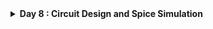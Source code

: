 <details>
  <Summary><strong> Day 8 : Circuit Design and Spice Simulation</strong></summary>

## Contents

- [SPICE Simulation](#spice-simulation)  
  - [Why Use SPICE?](#why-use-spice)  
  - [Common Spice Elements and Spice Units](#common-spice-elements-and-spice-units)  
  - [Inverter Circuit](#inverter-circuit)  
  - [SPICE Simulation Results of Inverter Circuit](#spice-simulation-results-of-inverter-circuit)  
  - [Understanding Delay Tables](#understanding-delay-tables)  
- [NMOS Transistor Basic Element in Circuit Design](#nmos-transistor-basic-element-in-circuit-design)
  - [Effect of Substrate or Body Bias on Threshold Voltage](#effect-of-substrate-or-body-bias-on-threshold-voltage)
  - [Resistive or Linear or Triode Region of Operation](#resistive-or-linear-or-triode-region-of-operation)
    - [Drift Current Theory](#drift-current-theory)  
    - [Drain Current Model for Linear Region of Operation](#drain-current-model-for-linear-region-of-operation)  
- [SPICE Conclusion to Resistive Operation](#spice-conclusion-to-resistive-operation)  
- [Saturation or Pinch-off Region of Operation](#saturation-or-pinch-off-region-of-operation)
  - [Drain Current Model for Saturation Region of Operation](#drain-current-model-for-saturation-region-of-operation)  
- [Basic SPICE Setup](#basic-spice-setup)
  - [Circuit Description in SPICE Syntax](#circuit-description-in-spice-syntax)

<a id="spice-simulation"></a>
## SPICE Simulation
SPICE (Simulation Program with Integrated Circuit Emphasis) is a powerful simulation tool developed at UC Berkeley in the early 1970’s, used in electronics design to model and analyze the behavior of electronic circuits before they are physically built.

The input file is often called a ***SPICE deck*** and each line is called a ***card*** because it was once provided to a mainframe as a deck of punch cards.

A circuit simulator is provided with an input file that contains:
- A *netlist* consisting of components and nodes detailing the circuit connectivity.
- The netlist can be entered by hand or extracted from a circuit schematic or layout in a CAD program.
- Component behaviour by means of *device models* and *model parameters*.
- The Initial state of the circuit -- *initial conditions*
- Inputs to the circuit, called *stimulus*
- *Simulation options* & *analysis commands* that explain the type of simulation to be run.

<a id="why-use-spice"></a>
### Why Use SPICE?  
- **Verify Correctness**: Check that every gate, bias network or feedback loop operates as intended under realistic device models—catching design errors early.  
- **Predict Performance**: Run DC sweeps and transient analyses to extract rise/fall times, propagation delays, bandwidth and short-circuit currents critical for digital timing closure and analog bandwidth planning. 
- **Assess Power**: Quantify dynamic and leakage power across supply-voltage, temperature and process corners to guide low-power design choices.
- **Explore Variability**: Use parametric and Monte Carlo studies to probe component tolerances, layout parasitics and manufacturing variation—refining margins before tape-out.


<a id="common-spice-elements-and-spice-units"></a>
### Common Spice Elements and Spice Units

![Alt Text](images/spice_elements.png)
![Alt Text](images/units.png)


<a id="inverter-circuit"></a>
### Inverter Circuit

An inverter is a simple circuit that reverses the input signal:
- Uses two transistors: PMOS and NMOS.
- PMOS connects to the power supply (VDD), NMOS connects to ground (GND).
- Both transistors have their gates connected to the input and their drains connected to the output.

Operation:
- When the input is high, the NMOS transistor conducts, making the output low.
- When the input is low, the PMOS transistor conducts, making the output high.

Role of SPICE in Inverter Design
- Functionality Check: Verify that the inverter correctly flips the input signal.
- Timing Analysis: Measure how quickly the inverter responds to changes in the input.
- Power Analysis: Determine the power usage of the inverter during operation.

SPICE simulations are essential for designing circuits that are reliable and efficient. They help identify issues early and allow for optimization before the physical circuit is built.

**CMOS Inverter Circuit Diagram**

This schematic shows a standard CMOS inverter:
![Alt Text](images/inverter_schematic.png)
- Vin is applied to both PMOS and NMOS gates.
- Vout is taken at the common drain node.
- PMOS connects from VDD to the output.
- NMOS connects from the output to VSS (GND).
- C<sub>L</sub> represents the load capacitance, mimicking the next stage or parasitic load.


<a id="spice-simulation-results-of-inverter-circuit"></a>
### SPICE Simulation Results of Inverter Circuit
![Alt Text](images/inverter_characteristics.png)
First graph shows the NMOS drain current (I<sub>D</sub>) versus output voltage (V<sub>out</sub>) for several gate‐to‐source biases (V<sub>in</sub>=0, 0.5, 1, 1.5, 2 V). Each curve is an I–V “slice” of the NMOS. While the second graph indicates voltage transfer charcteristics (V<sub>out</sub> vs V<sub>in</sub>)


<a id="understanding-delay-tables"></a>
### Understanding Delay Tables
In digital timing analysis cell delay is a function of input slew (input transition) and output load. The delay values are usually stored in 2D LUTs (Lookup Tables) or 3D LUTs.
- 2D LUT: Slew × Load → Delay
- 3D LUT: Slew × Load × Related‐Load → Delay (uses a third dimension called related output load (Capacitance load seen by the related output pin).
Example of a 2D LUT is shown below:
![Alt Text](images/2D_LUT.png)
Here, each buffer (CBUF1 and CBUF2) has a delay table defined which is indexed by input slew as rows (eg: 20ps, 40ps, 60ps, 80ps) and output load as columns (eg: 10fF, 30fF, 50fF, 70fF, 90fF, 110fF) while the corresponding delay values are x1 to x24 for CBUF1, y1 to y24 for CBUF2.


<a id="nmos-transistor-basic-element-in-circuit-design"></a>
## NMOS Transistor Basic Element in Circuit Design

![Alt Text](images/nmos_basic_structure.png)
This diagram shows a cross-section of an n-channel MOSFET (NMOS) and labels its key regions and terminals:
- *P-substrate (Body, B)*: The bulk of the device is a p-type silicon wafer. It’s typically tied to the lowest potential (ground) in an NMOS circuit.
- *n⁺ Source (S)* and *Drain (D)* Regions: Heavily doped n-type diffusion areas implanted into the p-substrate. Source is where electrons enter; drain is where they exit when the device is on.
- *Gate (G) and Gate Oxide*: Gate Oxide is very thin insulating layer of SiO₂ that separates the gate electrode from the silicon while Poly-Si (or metal) Gate is a conductive layer deposited on top of the oxide; applying voltage here controls the channel.

![Alt Text](images/nmos_threshold1_SD_gnd.png)
This diagram illustrates the NMOS transistor in its off (zero‐gate‐bias) condition and how the threshold voltage is defined. 
-  Here, with *source, drain, and substrate are tied to ground*. With the gate-to-source voltage at zero, no inversion layer forms beneath the thin silicon oxide gate dielectric, so the channel remains *non-conductive*.
-  At the same time, the p–n junctions between the n⁺ source/drain regions and the p-type substrate behave like reverse-biased diodes, blocking any current path from source to drain. In effect, the transistor presents a very high resistance between its source and drain.

The **threshold voltage (Vₜ)**, is defined as the minimum gate-to-source voltage required to attract enough electrons to the oxide interface to invert the channel region; only when V<sub>gs</sub> rises above Vₜ does the device switch on and allow current to flow.

![Alt Text](images/nmos_threshold3.png)
**Applying +V<sub>gs</sub>**  
  As the gate voltage rises above 0 V, the gate electrode becomes positively charged.  
- **Hole Depletion**: The electric field repels p-type holes away from the silicon–oxide interface, forming the depletion region beneath the gate.  
- **Electron Attraction**: Negative carriers (electrons) from the n⁺ source/drain diffuse toward the gate region, beginning to accumulate at the silicon surface.  
- **Onset of Inversion** : These accumulated electrons form the first *“inversion layer”* under the oxide setting the stage for a continuous channel once V<sub>gs</sub> reaches the threshold voltage.

![Alt Text](images/nmos_threshold4.png)
**Further Increase in V<sub>gs</sub>**  
 As V<sub>gs</sub> continues to rise, the depletion region beneath the gate widens until the surface of the p-substrate between the n⁺ source and drain inverts to n-type material. This phenomenon is known as strong inversion (or surface inversion).

*The gate-to-source (V<sub>gs</sub>) potential at which strong inversion happens is called as Threshold Volatge.*

As V<sub>gs</sub> continues to rise above the threshold voltage V<sub>t</sub>, the depletion region beneath the gate reaches its maximum width - additional positive bias can no longer deepen it. At this point, the gate field begins to attract electrons (negative carriers) from the heavily doped n⁺ source and drain regions into the channel region under the gate oxide. As more electrons accumulate:

- **Channel formation** : The density of electrons grows until a continuous n-type channel forms between source and drain.
- **Stable depletion width** : Since the region is already fully depleted of holes, further increases in V<sub>gs</sub> no longer widen the depletion region.
- **Conductivity modulation** : The channel’s conductivity is proportional to (V<sub>gs</sub> – V<sub>t</sub>), so as V<sub>gs</sub> increases beyond V<sub>t</sub>, more electrons populate the channel, lowering its resistance and boosting drain current for a given V<sub>ds</sub>.

This strong-inversion condition—where the surface of the p-substrate between the n⁺ source and drain is inverted to n-type—is what enables the MOSFET to switch fully on.


<a id="effect-of-substrate-or-body-bias-on-threshold-voltage"></a>
### Effect of Substrate or Body Bias on Threshold Voltage
*What is Body Effect?*

Whenever there is a voltage (potential) difference between the source and substrate (body), this leads to an increase or decrease in the threshold voltage of the transistor. This is called a “body effect.”

The images shows the comparison of NMOS operation with V<sub>sb</sub> = 0 and V<sub>sb</sub> = positive value
![Alt Text](images/body_effect_1.png)
![Alt Text](images/body_effect_2.png)
![Alt Text](images/body_effect_3.png)
When V<sub>sb</sub> = 0, normal channel formation happens as V<sub>gs</sub> increases.
When V<sub>sb</sub> > 0, an additional reverse bias is introduced between Source and Body (substrate).
- This increases the threshold voltage (V<sub>th</sub>).
- The depletion layer near Source becomes wider.
- More V<sub>gs</sub> is required to turn ON the transistor (stronger inversion).

This effect is known as the *Body Effect* or *Substrate Bias Effect*.

![Alt Text](images/body_effect_4.png)

**Threshold Voltage Equation considering Body Bias:**
![Alt Text](images/body_effect_5.png)


<a id="resistive-or-linear-or-triode-region-of-operation"></a>
### Resistive or Linear or Triode Region of Operation
Here, Gate-Source potential (V<sub>gs</sub> >= V<sub>th</sub>) and a small value of V<sub>ds</sub> is applied across the channel from Drain-to-Source.
![Alt Text](images/resistive_region_1.png)
At this stage:
- The channel is formed (strong inversion), and charge carriers flow from source to drain.
- V(x) is voltage at a point 'x' along the channel and gate-to-channel voltage at that point is: V<sub>gs</sub> - V(x).
- The induced charge density (Q<sub>i</sub>) in the channel is proportional to (V<sub>gs</sub> - V<sub>t</sub>).
- The *effective channel length (L)* and voltage V(x) profile along x-axis determine the current flow.
- This is the region where the transistor behaves like a voltage-controlled resistor.

![Alt Text](images/resistive_region_2.png)


<a id="drift-current-theory"></a>
#### Drift current theory
**Drift current** refers to the movement of charge carriers (electrons or holes) in response to an electric field. This phenomenon is driven by the force exerted by the electric field on the charged particles, leading them to 'drift' in the direction of the field.

- In the resistive region of NMOS operation (V<sub>gs</sub> > V<sub>t</sub>, small V<sub>t</sub>) current flow is mainly governed by **drift current** which arises due to the electric field created across the channel by the applied V<sub>ds</sub>.

- The induced charge in the channel at point x is given by:
  
  **Q<sub>i</sub>(x) = -C<sub>ox</sub> × [(V<sub>gs</sub> - V(x)) - V<sub>t</sub>]**

- The total drain current I<sub>D</sub> is:
  
  **I<sub>D</sub> = (velocity of charge carriers) X (available charge)X (channel width)**

where,
- I<sub>D</sub> is the **carrier drift** under the lateral electric field due to V<sub>ds</sub>
- C<sub>ox</sub> = Gate oxide capacitance
- V(x) = potential at point x along the channel
- L = Effective channel length
- W = Channel width

In this region NMOS behaved like a ```voltage-controlled resistor```. the drift current dominates due to the potential difference between source and drain.
![Alt Text](images/drift_current_1.png)
![Alt Text](images/drift_current_2.png)
![Alt Text](images/drift_current_3.png)
![Alt Text](images/drift_current_4.png)

<a id="drain-current-model-for-linear-region-of-operation"></a>
#### Drain current model for linear region of operation
The following images shows the derivation of I<sub>D</sub> equation for NMOS in linear region, starting from first-order analysis and device physics.
![Alt Text](images/id_1.jpg)
![Alt Text](images/id_2.jpg)
 - Let $V_{GS}$ be held constant at a value greater than $V_{TH}$.  
  - The applied $V_{DS}$ appears as a voltage drop across the length of the channel.  
  - As we travel along the channel from Source to Drain, the voltage (measured relative to the Source terminal) increases from zero to $V_{DS}$.
  - Thus the voltage between the gate and points along the channel decreases from $V_{GS}$ at the Source end to $V_{GD} = V_{GS}-V_{DS}$ at the Drain end.


  - At a point x along the channel, the voltage is $V(x)$, and the gate-to-channel voltage at that point equals $V_{GS} – V(x)$.

Under the assumption that this voltage exceeds the threshold voltage all along the channel, the induced channel charge per unit area at point x can be computed.

$Q_i(x) = -C_{ox} [V_{GS} - V(x) -V_{TH}]$  
$where:$  
$~~~~~~~~ C_{ox} = \dfrac{\epsilon_{ox}}{t_{ox}}$

The current is given as the product of the drift velocity of the carriers, $v_n$ and the
available charge. Due to charge conservation, it is a constant over the length of the channel.
W is the width of the channel in a direction perpendicular to the current flow.

$I_D = -v_n(x) * Q_i(x) * W$

The electron velocity is related to the electric field through a parameter called the mobility $\mu_n$ (expressed in $\dfrac{m^2}{V.s}$).  

Drift velocity, $v_n = -\mu_n \dfrac{dV}{dx}$

$\therefore I_D = -\mu_n \dfrac{dV}{dx} * -C_{ox} [V_{GS} - V(x) - V_{TH}] * W$  

$i.e., I_D dx = \mu_n C_{ox} W [V_{GS} - V(x) -V_{TH}] dV$

Integrating the equation over the length of the channel L yields the voltage-current relation of the transistor:  
$\boxed{I_D = {k_n}^\prime \dfrac{W}{L} \left[ (V_{GS}-V_{TH})V_{DS} - \dfrac{{V_{DS}}^2}{2} \right]
     = k_n \left[ (V_{GS}-V_{TH})V_{DS} - \dfrac{{V_{DS}}^2}{2} \right]}$

$where:$  
$~~~~~~~~ {k_n}^\prime$ is the _process transconductance parameter._  
$~~~~~~~~ {k_n}^\prime = \mu_nC_{ox}$

The product of process transconductance, ${k_n}^\prime$ and the $\dfrac{W}{L}$ ratio of the transistor is called the _gain factor_, $k_n$ of the device.

$~~~~~~~~ k_n = {k_n}^\prime * \left( \dfrac{W}{L} \right)$

Now, the above equation for Drain Current:  
$I_D = k_n * \left[(V_{GS} - V_{TH}) * V_{DS} - \dfrac{V_{DS}^2}{2}\right]$
is a quadratic function of $V_{DS}$.  

But at low values, the $\dfrac{V_{DS}^2}{2}$ term can be ignored as it is close to zero. Hence the equation for $I_D$ can be approximated to be a linear function of $V_{DS}$:  

$\boxed {i.e., I_D = k_n * (V_{GS} - V_{TH}) * V_{DS}} ~~~~ $
_Hence the name Linear Region_

For the example scenario we were discussing, this translates to:
![Alt Text](images/id_3.jpg)

<a id="spice-conclusion-to-resistive-operation"></a>
#### SPICE conclusion to resistive operation
- SPICE simulation allows us to determine the drain current (I<sub>D</sub>) by sweeping the drain-source voltage (V<sub>DS</sub>) across a range of gate-source voltages (V<sub>GS</sub>), stopping at V<sub>GS</sub> = V<sub>GS</sub> - V<sub>t</sub> for each case.

- This approach generates detailed ID-VDS curves and provides insight into how the transistor operates in the linear (resistive) region.

![Alt Text](images/spice_1.jpg)
![Alt Text](images/spice_2.jpg)

<a id="saturation-or-pinch-off-region-of-operation"></a>
### Saturation or Pinch-off Region of Operation
When we increase the drain voltage substantially (V<sub>ds</sub> > V<sub>gs</sub> - V<sub>t</sub>, called the saturation voltage), The drain voltage becomes large enough that the gate-to-substrate potential at the drain is smaller than the threshold. Therefore, the channel thickness at this end goes to zero, which is called as **“pinch-off”** condition. 

![Alt Text](images/saturation_region.png)
![Alt Text](images/pinch_off_2.png)
![Alt Text](images/pinch_off_3.png)

<a id="drain-current-model-for-saturation-region-of-operation"></a>
#### Drain Current Model for Saturation Region of Operation
These images show how the effective channel length reduces due to pinch-off and how the drain current (ID) becomes weakly dependent on VDS, leading to the saturation region equation with channel length modulation.
![Alt Text](images/drain_current_model_1.png)
![Alt Text](images/drain_current_model_2.png)

<a id="basic-spice-setup"></a>
### Basic SPICE Setup
Fabricating ICs is very expensive and time-consuming, so designers need simulation tools to explore the design space and verify designs before they are fabricated. Simulation is cheap, but silicon revisions (even a single Metal layer change) are prohibitively expensive.  

Simulators operate at many levels of abstraction, from process through architecture.
  - Process simulators such as SUPREME predict how factors in the process recipe such as time and temperature affect device physical and electrical characteristics.
  - Circuit simulators such as SPICE and Spectre use device models and a circuit netlist to predict circuit voltages and currents, which indicate performance and power consumption.
  - Logic simulators such as VCS and ModelSim are widely used to verify correct logical operation of designs specified in a hardware description language (HDL).
  - Architecture simulators, sometimes offered with a processor’s development toolkit, work at the level of instructions and registers to predict throughput and memory access patterns, which influence design decisions such as pipelining and cache memory organization.

The various levels of abstraction offer trade-offs between degree of detail and the size of the system that can be simulated. VLSI designers are primarily concerned with circuit and logic simulation.

SPICE (Simulation Program with Integrated Circuit Emphasis) was originally developed in the 1970s at University of California, Berkeley. It solves the nonlinear differential equations describing components such as transistors, resistors, capacitors, and voltage sources.  

Based on the original SPICE, there are many SPICE versions available - both free (like Ngspice, Xyce, LTSpice, TINA-TI) as well as commercial (HSPICE, PSPICE). All versions of SPICE read an input file and generate an output  with results, warnings, and error messages. The input file is often called a _**SPICE deck**_ and each line is called a _**card**_ because it was once provided to a mainframe as a deck of punch cards.  

A circuit simulator is provided with an input file that contains:
  - A _**netlist**_ consisting of components and nodes detailing the circuit connectivity.  
    The netlist can be entered by hand or extracted from a circuit schematic or layout in a CAD program.
  - Component behaviour by means of _**device models**_ and _**model parameters**_.
  - The Initial state of the circuit -- _**initial conditions**_ 
  - Inputs to the circuit, called _**stimulus**_
  - _**Simulation options**_ & _**analysis commands**_ that explain the type of simulation to be run.

![Alt Text](images/sp1.png)
![Alt Text](images/sp2.png)

**Analysis Types supported by SPICE:**
| Analysis Type | Details |
|:---|:---|
| DC Analysis | Find the DC operating point of the circuit i.e., all voltages and currents |
| AC Small-Signal Analysis | AC analysis is limited to analog nodes and represents the small signal, sinusoidal solution of the analog system described at a particular frequency or set of frequencies.
| Transient Analysis | Transient analysis is an extension of DC analysis to the time domain. In other words, it solves a DC Analysis for each timestep based on initial conditions. |
| Pole-Zero Analysis | Computes the poles and/or zeros in the small-signal ac transfer function. |
| Small-Signal Distortion Analysis | Computes steady-state harmonic and intermodulation products for small input signal magnitudes. |
| Sensitivity Analysis | Calculate either the DC operating-point sensitivity or the AC small-signal sensitivity of an output variable with respect to all circuit variables, including model parameters. |
| Noise Analysis | Measures the device-generated noise for a given circuit. |
<br>

The following images show how a SPICE deck is written to perform DC analysis of an NMOS transistor:

![Alt Text](images/spn1.png)
![Alt Text](images/spn2.png)
![Alt Text](images/spn3.png)

#### Circuit Description in SPICE Syntax
![Alt Text](images/spice_nodes.jpg)
![Alt Text](images/spice_nodes1.png)
![Alt Text](images/spice_nodes2.png)
![Alt Text](images/spice_nodes3.png)




